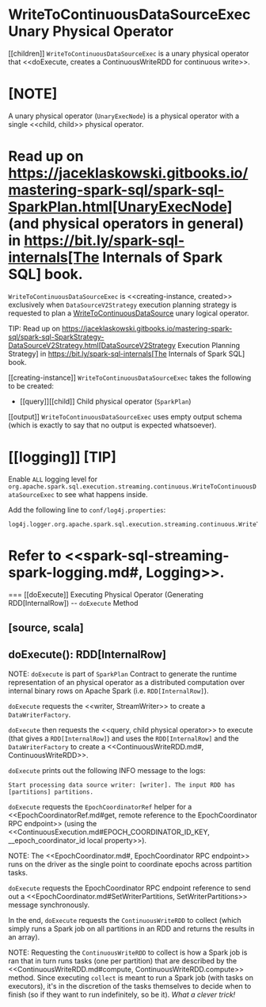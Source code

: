 # WriteToContinuousDataSourceExec Unary Physical Operator

[[children]]
`WriteToContinuousDataSourceExec` is a unary physical operator that <<doExecute, creates a ContinuousWriteRDD for continuous write>>.

[NOTE]
====
A unary physical operator (`UnaryExecNode`) is a physical operator with a single <<child, child>> physical operator.

Read up on https://jaceklaskowski.gitbooks.io/mastering-spark-sql/spark-sql-SparkPlan.html[UnaryExecNode] (and physical operators in general) in https://bit.ly/spark-sql-internals[The Internals of Spark SQL] book.
====

`WriteToContinuousDataSourceExec` is <<creating-instance, created>> exclusively when `DataSourceV2Strategy` execution planning strategy is requested to plan a [WriteToContinuousDataSource](../logical-operators/WriteToContinuousDataSource.md) unary logical operator.

TIP: Read up on https://jaceklaskowski.gitbooks.io/mastering-spark-sql/spark-sql-SparkStrategy-DataSourceV2Strategy.html[DataSourceV2Strategy Execution Planning Strategy] in https://bit.ly/spark-sql-internals[The Internals of Spark SQL] book.

[[creating-instance]]
`WriteToContinuousDataSourceExec` takes the following to be created:

* [[query]][[child]] Child physical operator (`SparkPlan`)

[[output]]
`WriteToContinuousDataSourceExec` uses empty output schema (which is exactly to say that no output is expected whatsoever).

[[logging]]
[TIP]
====
Enable `ALL` logging level for `org.apache.spark.sql.execution.streaming.continuous.WriteToContinuousDataSourceExec` to see what happens inside.

Add the following line to `conf/log4j.properties`:

```
log4j.logger.org.apache.spark.sql.execution.streaming.continuous.WriteToContinuousDataSourceExec=ALL
```

Refer to <<spark-sql-streaming-spark-logging.md#, Logging>>.
====

=== [[doExecute]] Executing Physical Operator (Generating RDD[InternalRow]) -- `doExecute` Method

[source, scala]
----
doExecute(): RDD[InternalRow]
----

NOTE: `doExecute` is part of `SparkPlan` Contract to generate the runtime representation of an physical operator as a distributed computation over internal binary rows on Apache Spark (i.e. `RDD[InternalRow]`).

`doExecute` requests the <<writer, StreamWriter>> to create a `DataWriterFactory`.

`doExecute` then requests the <<query, child physical operator>> to execute (that gives a `RDD[InternalRow]`) and uses the `RDD[InternalRow]` and the `DataWriterFactory` to create a <<ContinuousWriteRDD.md#, ContinuousWriteRDD>>.

`doExecute` prints out the following INFO message to the logs:

```
Start processing data source writer: [writer]. The input RDD has [partitions] partitions.
```

`doExecute` requests the `EpochCoordinatorRef` helper for a <<EpochCoordinatorRef.md#get, remote reference to the EpochCoordinator RPC endpoint>> (using the <<ContinuousExecution.md#EPOCH_COORDINATOR_ID_KEY, __epoch_coordinator_id local property>>).

NOTE: The <<EpochCoordinator.md#, EpochCoordinator RPC endpoint>> runs on the driver as the single point to coordinate epochs across partition tasks.

`doExecute` requests the EpochCoordinator RPC endpoint reference to send out a <<EpochCoordinator.md#SetWriterPartitions, SetWriterPartitions>> message synchronously.

In the end, `doExecute` requests the `ContinuousWriteRDD` to collect (which simply runs a Spark job on all partitions in an RDD and returns the results in an array).

NOTE: Requesting the `ContinuousWriteRDD` to collect is how a Spark job is ran that in turn runs tasks (one per partition) that are described by the <<ContinuousWriteRDD.md#compute, ContinuousWriteRDD.compute>> method. Since executing `collect` is meant to run a Spark job (with tasks on executors), it's in the discretion of the tasks themselves to decide when to finish (so if they want to run indefinitely, so be it). _What a clever trick!_
